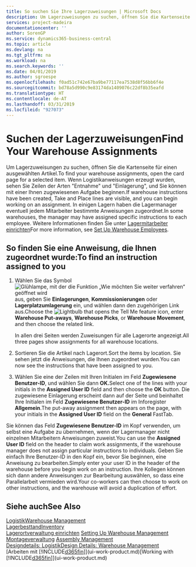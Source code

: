 ```yaml
---
title: So suchen Sie Ihre Lagerzuweisungen | Microsoft Docs
description: Um Lagerzuweisungen zu suchen, öffnen Sie die Kartenseite für einen ausgewählten Artikel. Wenn Logistikanweisungen erzeugt wurden, sehen Sie Zeilen der Arten "Entnahme" und "Einlagerung", und Sie können mit einer Ihnen zugewiesenen Aufgabe beginnen. In einigen Lagern haben die Lagermanager eventuell jedem Mitarbeiter bestimmte Anweisungen zugeordnet.
services: project-madeira
documentationcenter: ''
author: SorenGP
ms.service: dynamics365-business-central
ms.topic: article
ms.devlang: na
ms.tgt_pltfrm: na
ms.workload: na
ms.search.keywords: ''
ms.date: 04/01/2019
ms.author: sgroespe
ms.openlocfilehash: f0ad51c742e67ba9be77117ea7538d8f56bb6f4e
ms.sourcegitcommit: bd78a5d990c9e83174da1409076c22df8b35eafd
ms.translationtype: HT
ms.contentlocale: de-AT
ms.lasthandoff: 03/31/2019
ms.locfileid: "927073"
---
```

# <a name="find-your-warehouse-assignments"></a><span data-ttu-id="e7f77-105">Suchen der Lagerzuweisungen</span><span class="sxs-lookup"><span data-stu-id="e7f77-105">Find Your Warehouse Assignments</span></span>
<span data-ttu-id="e7f77-106">Um Lagerzuweisungen zu suchen, öffnen Sie die Kartenseite für einen ausgewählten Artikel.</span><span class="sxs-lookup"><span data-stu-id="e7f77-106">To find your warehouse assignments, open the card page for a selected item.</span></span> <span data-ttu-id="e7f77-107">Wenn Logistikanweisungen erzeugt wurden, sehen Sie Zeilen der Arten "Entnahme" und "Einlagerung", und Sie können mit einer Ihnen zugewiesenen Aufgabe beginnen.</span><span class="sxs-lookup"><span data-stu-id="e7f77-107">If warehouse instructions have been created, Take and Place lines are visible, and you can begin working on an assignment.</span></span> <span data-ttu-id="e7f77-108">In einigen Lagern haben die Lagermanager eventuell jedem Mitarbeiter bestimmte Anweisungen zugeordnet.</span><span class="sxs-lookup"><span data-stu-id="e7f77-108">In some warehouses, the manager may have assigned specific instructions to each employee.</span></span> <span data-ttu-id="e7f77-109">Weitere Informationen finden Sie unter [Lagermitarbeiter einrichten](warehouse-how-to-set-up-warehouse-employees.md)</span><span class="sxs-lookup"><span data-stu-id="e7f77-109">For more information, see [Set Up Warehouse Employees](warehouse-how-to-set-up-warehouse-employees.md).</span></span>

## <a name="to-find-an-instruction-assigned-to-you"></a><span data-ttu-id="e7f77-110">So finden Sie eine Anweisung, die Ihnen zugeordnet wurde:</span><span class="sxs-lookup"><span data-stu-id="e7f77-110">To find an instruction assigned to you</span></span>  
1.  <span data-ttu-id="e7f77-111">Wählen Sie das Symbol ![Glühlampe, mit der die Funktion „Wie möchten Sie weiter verfahren“ geöffnet wird](media/ui-search/search_small.png "Wie möchten Sie weiter verfahren?") aus, geben Sie **Einlagerungen**, **Kommissionierungen** oder **Lagerplatzumlagerung** ein, und wählen dann den zugehörigen Link aus.</span><span class="sxs-lookup"><span data-stu-id="e7f77-111">Choose the ![Lightbulb that opens the Tell Me feature](media/ui-search/search_small.png "Tell me what you want to do") icon, enter **Warehouse Put-aways**, **Warehouse Picks**, or **Warehouse Movement**, and then choose the related link.</span></span>

    <span data-ttu-id="e7f77-112">In allen drei Seiten werden Zuweisungen für alle Lagerorte angezeigt.</span><span class="sxs-lookup"><span data-stu-id="e7f77-112">All three pages show assignments for all warehouse locations.</span></span>  

2. <span data-ttu-id="e7f77-113">Sortieren Sie die Artikel nach Lagerort.</span><span class="sxs-lookup"><span data-stu-id="e7f77-113">Sort the items by location.</span></span> <span data-ttu-id="e7f77-114">Sie sehen jetzt die Anweisungen, die Ihnen zugeordnet wurden.</span><span class="sxs-lookup"><span data-stu-id="e7f77-114">You can now see the instructions that have been assigned to you.</span></span>  
3. <span data-ttu-id="e7f77-115">Wählen Sie eine der Zeilen mit Ihren Initialen im Feld **Zugewiesene Benutzer-ID**, und wählen Sie dann **OK.**</span><span class="sxs-lookup"><span data-stu-id="e7f77-115">Select one of the lines with your initials in the **Assigned User ID** field and then choose the **OK** button.</span></span> <span data-ttu-id="e7f77-116">Die zugewiesene Einlagerung erscheint dann auf der Seite und beinhaltet Ihre Initialen im Feld **Zugewiesene Benutzer-ID** im Inforegister **Allgemein**.</span><span class="sxs-lookup"><span data-stu-id="e7f77-116">The put-away assignment then appears on the page, with your initials in the **Assigned User ID** field on the **General** FastTab.</span></span>  

<span data-ttu-id="e7f77-117">Sie können das Feld **Zugewiesene Benutzer-ID** im Kopf verwenden, um selbst eine Aufgabe zu übernehmen, wenn der Lagermanager nicht einzelnen Mitarbeitern Anweisungen zuweist.</span><span class="sxs-lookup"><span data-stu-id="e7f77-117">You can use the **Assigned User ID** field on the header to claim work assignments, if the warehouse manager does not assign particular instructions to individuals.</span></span> <span data-ttu-id="e7f77-118">Geben Sie einfach Ihre Benutzer-ID in den Kopf ein, bevor Sie beginnen, eine Anweisung zu bearbeiten.</span><span class="sxs-lookup"><span data-stu-id="e7f77-118">Simply enter your user ID in the header of the warehouse before you begin work on an instruction.</span></span> <span data-ttu-id="e7f77-119">Ihre Kollegen können sich dann andere Anweisungen zur Bearbeitung auswählen, so dass eine Parallelarbeit vermieden wird.</span><span class="sxs-lookup"><span data-stu-id="e7f77-119">Your co-workers can then choose to work on other instructions, and the warehouse will avoid a duplication of effort.</span></span>  

## <a name="see-also"></a><span data-ttu-id="e7f77-120">Siehe auch</span><span class="sxs-lookup"><span data-stu-id="e7f77-120">See Also</span></span>  
[<span data-ttu-id="e7f77-121">Logistik</span><span class="sxs-lookup"><span data-stu-id="e7f77-121">Warehouse Management</span></span>](warehouse-manage-warehouse.md)  
[<span data-ttu-id="e7f77-122">Lagerbesttand</span><span class="sxs-lookup"><span data-stu-id="e7f77-122">Inventory</span></span>](inventory-manage-inventory.md)  
<span data-ttu-id="e7f77-123">[Lagerortverwaltung einrichten](warehouse-setup-warehouse.md)   </span><span class="sxs-lookup"><span data-stu-id="e7f77-123">[Setting Up Warehouse Management](warehouse-setup-warehouse.md)   </span></span>  
<span data-ttu-id="e7f77-124">[Montageverwaltung](assembly-assemble-items.md)  </span><span class="sxs-lookup"><span data-stu-id="e7f77-124">[Assembly Management](assembly-assemble-items.md)  </span></span>  
[<span data-ttu-id="e7f77-125">Designdetails: Logistik</span><span class="sxs-lookup"><span data-stu-id="e7f77-125">Design Details: Warehouse Management</span></span>](design-details-warehouse-management.md)  
<span data-ttu-id="e7f77-126">[Arbeiten mit [!INCLUDE[d365fin](includes/d365fin_md.md)]](ui-work-product.md)</span><span class="sxs-lookup"><span data-stu-id="e7f77-126">[Working with [!INCLUDE[d365fin](includes/d365fin_md.md)]](ui-work-product.md)</span></span> 
